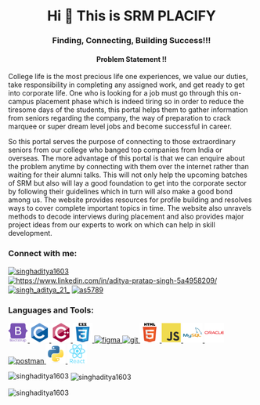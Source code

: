 <h1 align="center">Hi 👋 This is SRM PLACIFY</h1>
<h3 align="center">Finding, Connecting, Building Success!!!</h3>

<h4 align="center"> Problem Statement ‼️ </h4>

College life is the most precious life one experiences, we value our duties, take responsibility in completing any assigned work, and get ready to get into corporate life. One who is looking for a job must go through this on-campus placement phase which is indeed tiring so in order to reduce the tiresome days of the students, this portal helps them to gather information from seniors regarding the company, the way of preparation to crack marquee or super dream level jobs and become successful in career. 

So this portal serves the purpose of connecting to those extraordinary seniors from our college who banged top companies from India or overseas. The more advantage of this portal is that we can enquire about the problem anytime by connecting with them over the internet rather than waiting for their alumni talks. This will not only help the upcoming batches of SRM but also will lay a good foundation to get into the corporate sector by following their guidelines which in turn will also make a good bond among us. The website provides resources for profile building and resolves ways to cover complete important topics in time. The website also unravels methods to decode interviews during placement and also provides major project ideas from our experts to work on which can help in skill development.

<h3 align="left">Connect with me:</h3>
<p align="left">
<a href="https://codepen.io/singhaditya1603" target="blank"><img align="center" src="https://raw.githubusercontent.com/rahuldkjain/github-profile-readme-generator/master/src/images/icons/Social/codepen.svg" alt="singhaditya1603" height="30" width="40" /></a>
<a href="https://linkedin.com/in/https://www.linkedin.com/in/aditya-pratap-singh-5a4958209/" target="blank"><img align="center" src="https://raw.githubusercontent.com/rahuldkjain/github-profile-readme-generator/master/src/images/icons/Social/linked-in-alt.svg" alt="https://www.linkedin.com/in/aditya-pratap-singh-5a4958209/" height="30" width="40" /></a>
<a href="https://instagram.com/singh_aditya_21_" target="blank"><img align="center" src="https://raw.githubusercontent.com/rahuldkjain/github-profile-readme-generator/master/src/images/icons/Social/instagram.svg" alt="singh_aditya_21_" height="30" width="40" /></a>
<a href="https://www.hackerrank.com/as5789" target="blank"><img align="center" src="https://raw.githubusercontent.com/rahuldkjain/github-profile-readme-generator/master/src/images/icons/Social/hackerrank.svg" alt="as5789" height="30" width="40" /></a>
</p>

<h3 align="left">Languages and Tools:</h3>
<p align="left"> <a href="https://getbootstrap.com" target="_blank" rel="noreferrer"> <img src="https://raw.githubusercontent.com/devicons/devicon/master/icons/bootstrap/bootstrap-plain-wordmark.svg" alt="bootstrap" width="40" height="40"/> </a> <a href="https://www.cprogramming.com/" target="_blank" rel="noreferrer"> <img src="https://raw.githubusercontent.com/devicons/devicon/master/icons/c/c-original.svg" alt="c" width="40" height="40"/> </a> <a href="https://www.w3schools.com/cpp/" target="_blank" rel="noreferrer"> <img src="https://raw.githubusercontent.com/devicons/devicon/master/icons/cplusplus/cplusplus-original.svg" alt="cplusplus" width="40" height="40"/> </a> <a href="https://www.w3schools.com/css/" target="_blank" rel="noreferrer"> <img src="https://raw.githubusercontent.com/devicons/devicon/master/icons/css3/css3-original-wordmark.svg" alt="css3" width="40" height="40"/> </a> <a href="https://www.figma.com/" target="_blank" rel="noreferrer"> <img src="https://www.vectorlogo.zone/logos/figma/figma-icon.svg" alt="figma" width="40" height="40"/> </a> <a href="https://git-scm.com/" target="_blank" rel="noreferrer"> <img src="https://www.vectorlogo.zone/logos/git-scm/git-scm-icon.svg" alt="git" width="40" height="40"/> </a> <a href="https://www.w3.org/html/" target="_blank" rel="noreferrer"> <img src="https://raw.githubusercontent.com/devicons/devicon/master/icons/html5/html5-original-wordmark.svg" alt="html5" width="40" height="40"/> </a> <a href="https://developer.mozilla.org/en-US/docs/Web/JavaScript" target="_blank" rel="noreferrer"> <img src="https://raw.githubusercontent.com/devicons/devicon/master/icons/javascript/javascript-original.svg" alt="javascript" width="40" height="40"/> </a> <a href="https://www.mysql.com/" target="_blank" rel="noreferrer"> <img src="https://raw.githubusercontent.com/devicons/devicon/master/icons/mysql/mysql-original-wordmark.svg" alt="mysql" width="40" height="40"/> </a> <a href="https://www.oracle.com/" target="_blank" rel="noreferrer"> <img src="https://raw.githubusercontent.com/devicons/devicon/master/icons/oracle/oracle-original.svg" alt="oracle" width="40" height="40"/> </a> <a href="https://postman.com" target="_blank" rel="noreferrer"> <img src="https://www.vectorlogo.zone/logos/getpostman/getpostman-icon.svg" alt="postman" width="40" height="40"/> </a> <a href="https://www.python.org" target="_blank" rel="noreferrer"> <img src="https://raw.githubusercontent.com/devicons/devicon/master/icons/python/python-original.svg" alt="python" width="40" height="40"/> </a> <a href="https://reactjs.org/" target="_blank" rel="noreferrer"> <img src="https://raw.githubusercontent.com/devicons/devicon/master/icons/react/react-original-wordmark.svg" alt="react" width="40" height="40"/> </a> </p>

<p><img align="left" src="https://github-readme-stats.vercel.app/api/top-langs?username=singhaditya1603&show_icons=true&locale=en&layout=compact" alt="singhaditya1603" /></p>

<p>&nbsp;<img align="center" src="https://github-readme-stats.vercel.app/api?username=singhaditya1603&show_icons=true&locale=en" alt="singhaditya1603" /></p>

<p><img align="center" src="https://github-readme-streak-stats.herokuapp.com/?user=singhaditya1603&" alt="singhaditya1603" /></p>
